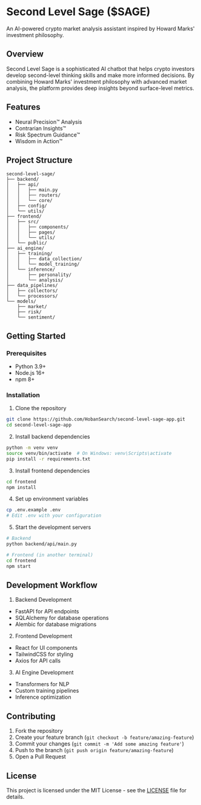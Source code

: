 # Second Level Sage ($SAGE)

An AI-powered crypto market analysis assistant inspired by Howard Marks' investment philosophy.

## Overview

Second Level Sage is a sophisticated AI chatbot that helps crypto investors develop second-level thinking skills and make more informed decisions. By combining Howard Marks' investment philosophy with advanced market analysis, the platform provides deep insights beyond surface-level metrics.

## Features

- Neural Precision™ Analysis
- Contrarian Insights™
- Risk Spectrum Guidance™
- Wisdom in Action™

## Project Structure

```
second-level-sage/
├── backend/
│   ├── api/
│   │   ├── main.py
│   │   ├── routers/
│   │   └── core/
│   ├── config/
│   └── utils/
├── frontend/
│   ├── src/
│   │   ├── components/
│   │   ├── pages/
│   │   └── utils/
│   └── public/
├── ai_engine/
│   ├── training/
│   │   ├── data_collection/
│   │   └── model_training/
│   └── inference/
│       ├── personality/
│       └── analysis/
├── data_pipelines/
│   ├── collectors/
│   └── processors/
└── models/
    ├── market/
    ├── risk/
    └── sentiment/
```

## Getting Started

### Prerequisites

- Python 3.9+
- Node.js 16+
- npm 8+

### Installation

1. Clone the repository
```bash
git clone https://github.com/HobanSearch/second-level-sage-app.git
cd second-level-sage-app
```

2. Install backend dependencies
```bash
python -m venv venv
source venv/bin/activate  # On Windows: venv\Scripts\activate
pip install -r requirements.txt
```

3. Install frontend dependencies
```bash
cd frontend
npm install
```

4. Set up environment variables
```bash
cp .env.example .env
# Edit .env with your configuration
```

5. Start the development servers
```bash
# Backend
python backend/api/main.py

# Frontend (in another terminal)
cd frontend
npm start
```

## Development Workflow

1. Backend Development
- FastAPI for API endpoints
- SQLAlchemy for database operations
- Alembic for database migrations

2. Frontend Development
- React for UI components
- TailwindCSS for styling
- Axios for API calls

3. AI Engine Development
- Transformers for NLP
- Custom training pipelines
- Inference optimization

## Contributing

1. Fork the repository
2. Create your feature branch (`git checkout -b feature/amazing-feature`)
3. Commit your changes (`git commit -m 'Add some amazing feature'`)
4. Push to the branch (`git push origin feature/amazing-feature`)
5. Open a Pull Request

## License

This project is licensed under the MIT License - see the [LICENSE](LICENSE) file for details.